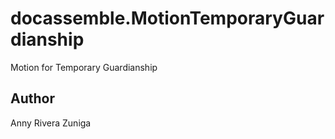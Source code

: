 # docassemble.MotionTemporaryGuardianship

Motion for Temporary Guardianship

## Author

Anny Rivera Zuniga

